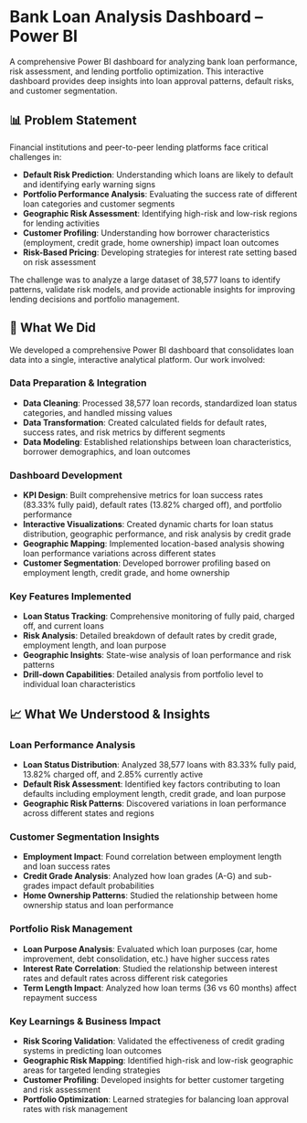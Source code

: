 # Bank Loan Analysis Dashboard – Power BI

A comprehensive Power BI dashboard for analyzing bank loan performance, risk assessment, and lending portfolio optimization. This interactive dashboard provides deep insights into loan approval patterns, default risks, and customer segmentation.

## 📊 Problem Statement

Financial institutions and peer-to-peer lending platforms face critical challenges in:
- **Default Risk Prediction**: Understanding which loans are likely to default and identifying early warning signs
- **Portfolio Performance Analysis**: Evaluating the success rate of different loan categories and customer segments
- **Geographic Risk Assessment**: Identifying high-risk and low-risk regions for lending activities
- **Customer Profiling**: Understanding how borrower characteristics (employment, credit grade, home ownership) impact loan outcomes
- **Risk-Based Pricing**: Developing strategies for interest rate setting based on risk assessment

The challenge was to analyze a large dataset of 38,577 loans to identify patterns, validate risk models, and provide actionable insights for improving lending decisions and portfolio management.

## 🎯 What We Did

We developed a comprehensive Power BI dashboard that consolidates loan data into a single, interactive analytical platform. Our work involved:

### Data Preparation & Integration
- **Data Cleaning**: Processed 38,577 loan records, standardized loan status categories, and handled missing values
- **Data Transformation**: Created calculated fields for default rates, success rates, and risk metrics by different segments
- **Data Modeling**: Established relationships between loan characteristics, borrower demographics, and loan outcomes

### Dashboard Development
- **KPI Design**: Built comprehensive metrics for loan success rates (83.33% fully paid), default rates (13.82% charged off), and portfolio performance
- **Interactive Visualizations**: Created dynamic charts for loan status distribution, geographic performance, and risk analysis by credit grade
- **Geographic Mapping**: Implemented location-based analysis showing loan performance variations across different states
- **Customer Segmentation**: Developed borrower profiling based on employment length, credit grade, and home ownership

### Key Features Implemented
- **Loan Status Tracking**: Comprehensive monitoring of fully paid, charged off, and current loans
- **Risk Analysis**: Detailed breakdown of default rates by credit grade, employment length, and loan purpose
- **Geographic Insights**: State-wise analysis of loan performance and risk patterns
- **Drill-down Capabilities**: Detailed analysis from portfolio level to individual loan characteristics

## 📈 What We Understood & Insights

### Loan Performance Analysis
- **Loan Status Distribution**: Analyzed 38,577 loans with 83.33% fully paid, 13.82% charged off, and 2.85% currently active
- **Default Risk Assessment**: Identified key factors contributing to loan defaults including employment length, credit grade, and loan purpose
- **Geographic Risk Patterns**: Discovered variations in loan performance across different states and regions

### Customer Segmentation Insights
- **Employment Impact**: Found correlation between employment length and loan success rates
- **Credit Grade Analysis**: Analyzed how loan grades (A-G) and sub-grades impact default probabilities
- **Home Ownership Patterns**: Studied the relationship between home ownership status and loan performance

### Portfolio Risk Management
- **Loan Purpose Analysis**: Evaluated which loan purposes (car, home improvement, debt consolidation, etc.) have higher success rates
- **Interest Rate Correlation**: Studied the relationship between interest rates and default rates across different risk categories
- **Term Length Impact**: Analyzed how loan terms (36 vs 60 months) affect repayment success

### Key Learnings & Business Impact
- **Risk Scoring Validation**: Validated the effectiveness of credit grading systems in predicting loan outcomes
- **Geographic Risk Mapping**: Identified high-risk and low-risk geographic areas for targeted lending strategies
- **Customer Profiling**: Developed insights for better customer targeting and risk assessment
- **Portfolio Optimization**: Learned strategies for balancing loan approval rates with risk management

